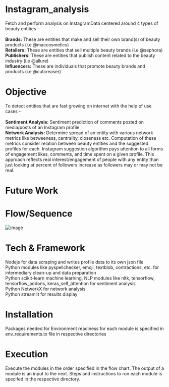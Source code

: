 # Instagram_analysis
Fetch and perform analysis on InstagramData centered around 4 types of beauty entities - <br><br>
**Brands:** These are entities that make and sell their own brand(s) of beauty products (i.e @maccosmetics) <br>
**Retailers:** These are entities that sell multiple beauty brands (i.e @sephora) <br>
**Publishers:** These are entities that publish content related to the beauty industry (i.e @allure) <br>
**Influencers:** These are individuals that promote beauty brands and products (i.e @cutcreaser) <br>

# Objective
To detect entities that are fast growing on internet with the help of use cases - <br><br>
**Sentiment Analysis:** Sentiment prediction of comments posted on media/posts of an Instagram profile <br>
**Network Analysis:** Determine spread of an entity with various network metrics like betweeness, centrality, closeness etc. Computation of these metrics consider relation between beauty entities and the suggested profiles for each. Instagram suggestion algorithm pays attention to all forms of engagement likes, comments, and time spent on a given profile. This approach reflects real interest/engagement of people with any entity than just looking at percent of followers increase as followers may or may not be real.

# Future Work


# Flow/Sequence
![image](https://user-images.githubusercontent.com/65956949/155954566-8f257d28-c29e-4c4a-a929-0f8e70cb1069.png)


# Tech & Framework
Nodejs for data scraping and writes profile data to its own json file<br>
Python modules like pyspellchecker, emoji, textblob, contractions, etc. for intermediary clean-up and data preparation<br>
Python scikit-learn machine learning, NLP modules like nltk, tensorflow, tensorflow_addons, keras_self_attention for sentiment analysis<br>
Python NetworkX for network analysis<br>
Python streamlit for results display

# Installation
Packages needed for Environment readiness for each module is specified in env_requirements.tx file in respective directories

# Execution
Execute the modules in the order specified in the flow chart. The output of a module is an input to the next. Steps and instructions to run each module is specifed in the respective directory.

